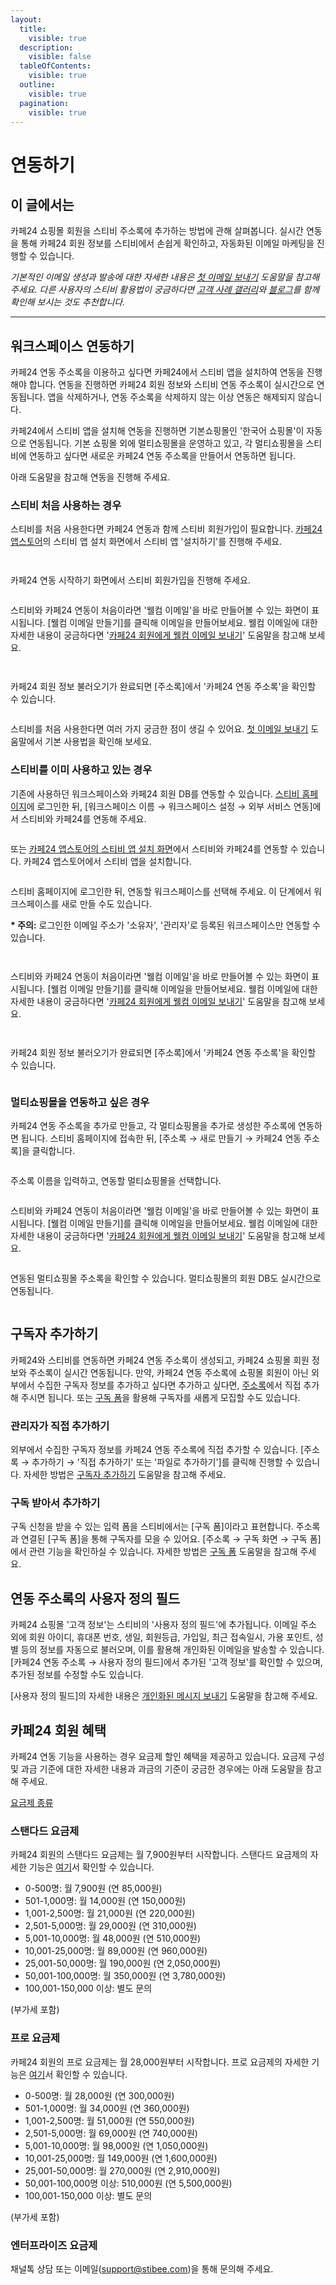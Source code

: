 ```yaml
---
layout:
  title:
    visible: true
  description:
    visible: false
  tableOfContents:
    visible: true
  outline:
    visible: true
  pagination:
    visible: true
---
```


# 연동하기

## 이 글에서는 <a href="#h_01hdztkhpa968hgzyf365p4r1g" id="h_01hdztkhpa968hgzyf365p4r1g"></a>

카페24 쇼핑몰 회원을 스티비 주소록에 추가하는 방법에 관해 살펴봅니다. 실시간 연동을 통해 카페24 회원 정보를 스티비에서 손쉽게 확인하고, 자동화된 이메일 마케팅을 진행할 수 있습니다.&#x20;

_기본적인 이메일 생성과 발송에 대한 자세한 내용은_ [_첫 이메일 보내기_](../../getting-started/send-first-email.md) _도움말을 참고해 주세요. 다른 사용자의 스티비 활용법이 궁금하다면_ [_고객 사례 갤러리_](https://gallery.stibee.com/)_와_ [_블로그_](https://blog.stibee.com/)_를 함께 확인해 보시는 것도 추천합니다._

***

## 워크스페이스 연동하기 <a href="#id-01hdztn856g3djag487mvcp658" id="id-01hdztn856g3djag487mvcp658"></a>

카페24 연동 주소록을 이용하고 싶다면 카페24에서 스티비 앱을 설치하여 연동을 진행해야 합니다. 연동을 진행하면 카페24 회원 정보와 스티비 연동 주소록이 실시간으로 연동됩니다. 앱을 삭제하거나, 연동 주소록을 삭제하지 않는 이상 연동은 해제되지 않습니다.

카페24에서 스티비 앱을 설치해 연동을 진행하면 기본쇼핑몰인 '한국어 쇼핑몰'이 자동으로 연동됩니다. 기본 쇼핑몰 외에 멀티쇼핑몰을 운영하고 있고, 각 멀티쇼핑몰을 스티비에 연동하고 싶다면 새로운 카페24 연동 주소록을 만들어서 연동하면 됩니다.&#x20;

아래 도움말을 참고해 연동을 진행해 주세요.



### 스티비 처음 사용하는 경우 <a href="#h_01hdzqpfg7r85z105zywg62ex5" id="h_01hdzqpfg7r85z105zywg62ex5"></a>

스티비를 처음 사용한다면 카페24 연동과 함께 스티비 회원가입이 필요합니다. [카페24 앱스토어](https://store.cafe24.com/kr/apps/1652)의 스티비 앱 설치 화면에서 스티비 앱 '설치하기'를 진행해 주세요.

<div align="left">

<figure><img src="../../.gitbook/assets/카페24 연동하기_스티비 앱 설치하기.png" alt=""><figcaption></figcaption></figure>

 

<figure><img src="../../.gitbook/assets/카페24 연동하기_스티비 앱 설치 동의하기 (1).png" alt=""><figcaption></figcaption></figure>

</div>



카페24 연동 시작하기 화면에서 스티비 회원가입을 진행해 주세요.

<figure><img src="../../.gitbook/assets/카페24 연동하기_스티비 회원가입.png" alt=""><figcaption></figcaption></figure>



스티비와 카페24 연동이 처음이라면 '웰컴 이메일'을 바로 만들어볼 수 있는 화면이 표시됩니다. \[웰컴 이메일 만들기]를 클릭해 이메일을 만들어보세요. 웰컴 이메일에 대한 자세한 내용이 궁금하다면 '[카페24 회원에게 웰컴 이메일 보내기](../../tip/overview/welcome-email-cafe24-members.md)' 도움말을 참고해 보세요.

<div align="left">

<figure><img src="../../.gitbook/assets/카페24 연동하기.png" alt=""><figcaption></figcaption></figure>

 

<figure><img src="../../.gitbook/assets/카페24 연동하기2.png" alt=""><figcaption></figcaption></figure>

</div>



카페24 회원 정보 불러오기가 완료되면 \[주소록]에서 '카페24 연동 주소록'을 확인할 수 있습니다.

<figure><img src="../../.gitbook/assets/카페24 연동 권한 업데이트하기_주소록.png" alt=""><figcaption></figcaption></figure>



스티비를 처음 사용한다면 여러 가지 궁금한 점이 생길 수 있어요. [첫 이메일 보내기](../../getting-started/send-first-email.md) 도움말에서 기본 사용법을 확인해 보세요.



### 스티비를 이미 사용하고 있는 경우 <a href="#already-in-use" id="already-in-use"></a>

기존에 사용하던 워크스페이스와 카페24 회원 DB를 연동할 수 있습니다. [스티비 홈페이지](https://stibee.com/)에 로그인한 뒤, \[워크스페이스 이름 → 워크스페이스 설정 → 외부 서비스 연동]에서 스티비와 카페24를 연동해 주세요.

<figure><img src="../../.gitbook/assets/카페24 연동하기_스티비 앱 설치.png" alt=""><figcaption></figcaption></figure>



또는 [카페24 앱스토어의 스티비 앱 설치 화면](https://store.cafe24.com/kr/apps/1652)에서 스티비와 카페24를 연동할 수 있습니다. 카페24 앱스토어에서 스티비 앱을 설치합니다.&#x20;

<figure><img src="../../.gitbook/assets/카페24 연동하기_스티비 앱 설치하기 (1).png" alt=""><figcaption></figcaption></figure>



스티비 홈페이지에 로그인한 뒤, 연동할 워크스페이스를 선택해 주세요. 이 단계에서 워크스페이스를 새로 만들 수도 있습니다.

**\* 주의:** 로그인한 이메일 주소가 '소유자', '관리자'로 등록된 워크스페이스만 연동할 수 있습니다.

<figure><img src="../../.gitbook/assets/image (121).png" alt=""><figcaption></figcaption></figure>

<figure><img src="../../.gitbook/assets/image (122).png" alt=""><figcaption></figcaption></figure>



스티비와 카페24 연동이 처음이라면 '웰컴 이메일'을 바로 만들어볼 수 있는 화면이 표시됩니다. \[웰컴 이메일 만들기]를 클릭해 이메일을 만들어보세요. 웰컴 이메일에 대한 자세한 내용이 궁금하다면 '[카페24 회원에게 웰컴 이메일 보내기](../../tip/overview/welcome-email-cafe24-members.md)' 도움말을 참고해 보세요.

<div align="left">

<figure><img src="../../.gitbook/assets/카페24 연동하기.png" alt=""><figcaption></figcaption></figure>

 

<figure><img src="../../.gitbook/assets/카페24 연동하기2.png" alt=""><figcaption></figcaption></figure>

</div>



카페24 회원 정보 불러오기가 완료되면 \[주소록]에서 '카페24 연동 주소록'을 확인할 수 있습니다.

<figure><img src="../../.gitbook/assets/카페24 연동 권한 업데이트하기_주소록.png" alt=""><figcaption></figcaption></figure>



### 멀티쇼핑몰을 연동하고 싶은 경우 <a href="#h_01hfrmx2qcf8byz4ywv7ja5zpy" id="h_01hfrmx2qcf8byz4ywv7ja5zpy"></a>

카페24 연동 주소록을 추가로 만들고, 각 멀티쇼핑몰을 추가로 생성한 주소록에 연동하면 됩니다. 스티비 홈페이지에 접속한 뒤, \[주소록 → 새로 만들기 → 카페24 연동 주소록]을 클릭합니다.

<figure><img src="../../.gitbook/assets/image (124).png" alt=""><figcaption></figcaption></figure>



주소록 이름을 입력하고, 연동할 멀티쇼핑몰을 선택합니다.

<figure><img src="../../.gitbook/assets/image (125).png" alt=""><figcaption></figcaption></figure>



스티비와 카페24 연동이 처음이라면 '웰컴 이메일'을 바로 만들어볼 수 있는 화면이 표시됩니다. \[웰컴 이메일 만들기]를 클릭해 이메일을 만들어보세요. 웰컴 이메일에 대한 자세한 내용이 궁금하다면 '[카페24 회원에게 웰컴 이메일 보내기](../../tip/overview/welcome-email-cafe24-members.md)' 도움말을 참고해 보세요.

<figure><img src="../../.gitbook/assets/카페24 연동하기 (1).png" alt=""><figcaption></figcaption></figure>



연동된 멀티쇼핑몰 주소록을 확인할 수 있습니다. 멀티쇼핑몰의 회원 DB도 실시간으로 연동됩니다.

<figure><img src="../../.gitbook/assets/image (127).png" alt=""><figcaption></figcaption></figure>



## 구독자 추가하기 <a href="#h_01hrp0t3erh8new1z3e7jmg6ff" id="h_01hrp0t3erh8new1z3e7jmg6ff"></a>

카페24와 스티비를 연동하면 카페24 연동 주소록이 생성되고, 카페24 쇼핑몰 회원 정보와 주소록이 실시간 연동됩니다. 만약, 카페24 연동 주소록에 쇼핑몰 회원이 아닌 외부에서 수집한 구독자 정보를 추가하고 싶다면 추가하고 싶다면, [주소록](broken-reference)에서 직접 추가해 주시면 됩니다. 또는 [구독 폼](../../list/gather-subscribers/form.md)을 활용해 구독자를 새롭게 모집할 수도 있습니다.



### 관리자가 직접 추가하기 <a href="#h_01hrpawxwbpnqjcqpaswxmtfaj" id="h_01hrpawxwbpnqjcqpaswxmtfaj"></a>

외부에서 수집한 구독자 정보를 카페24 연동 주소록에 직접 추가할 수 있습니다. \[주소록 → 추가하기 → '직접 추가하기' 또는 '파일로 추가하기']를 클릭해 진행할 수 있습니다. 자세한 방법은 [구독자 추가하기](../../list/adding-managing-subscriber/add.md) 도움말을 참고해 주세요.

&#x20;

### 구독 받아서 추가하기 <a href="#h_01hrp0xmysmb540ck84j42daan" id="h_01hrp0xmysmb540ck84j42daan"></a>

구독 신청을 받을 수 있는 입력 폼을 스티비에서는 \[구독 폼]이라고 표현합니다. 주소록과 연결된 \[구독 폼]을 통해 구독자를 모을 수 있어요. \[주소록 → 구독 화면 → 구독 폼]에서 관련 기능을 확인하실 수 있습니다. 자세한 방법은 [구독 폼](../../list/gather-subscribers/form.md) 도움말을 참고해 주세요.



## 연동 주소록의 사용자 정의 필드 <a href="#h_01hrpa0pkny8acjcwwwe4fhzcv" id="h_01hrpa0pkny8acjcwwwe4fhzcv"></a>

카페24 쇼핑몰 '고객 정보'는 스티비의 '사용자 정의 필드'에 추가됩니다. 이메일 주소 외에 회원 아이디,  휴대폰 번호, 생일, 회원등급, 가입일, 최근 접속일시, 가용 포인트, 성별 등의 정보를 자동으로 불러오며, 이를 활용해 개인화된 이메일을 발송할 수 있습니다. \[카페24 연동 주소록 → 사용자 정의 필드]에서 추가된 '고객 정보'를 확인할 수 있으며, 추가된 정보를 수정할 수도 있습니다.

\[사용자 정의 필드]의 자세한 내용은 [개인화된 메시지 보내기](../../email/edit/personalized-merge.md) 도움말을 참고해 주세요.&#x20;



## 카페24 회원 혜택 <a href="#undefined" id="undefined"></a>

카페24 연동 기능을 사용하는 경우 요금제 할인 혜택을 제공하고 있습니다. 요금제 구성 및 과금 기준에 대한 자세한 내용과 과금의 기준이 궁금한 경우에는 아래 도움말을 참고해 주세요.

[요금제 종류](../../pricing/understanding/type.md)



### 스탠다드 요금제 <a href="#h_01hfe134n0sbajnpf8x6417agx" id="h_01hfe134n0sbajnpf8x6417agx"></a>

카페24 회원의 스탠다드 요금제는 월 7,900원부터 시작합니다. 스탠다드 요금제의 자세한 기능은 [여기](../../pricing/understanding/type.md#h\_54b391955e)서 확인할 수 있습니다.

* 0-500명: 월 7,900원 (연 85,000원)
* 501-1,000명: 월 14,000원 (연 150,000원)
* 1,001-2,500명: 월 21,000원 (연 220,000원)
* 2,501-5,000명: 월 29,000원 (연 310,000원)
* 5,001-10,000명: 월 48,000원 (연 510,000원)
* 10,001-25,000명: 월 89,000원 (연 960,000원)
* 25,001-50,000명: 월 190,000원 (연 2,050,000원)
* 50,001-100,000명: 월 350,000원 (연 3,780,000원)
* 100,001-150,000 이상: 별도 문의

(부가세 포함)



### 프로 요금제 <a href="#h_01hfe5fvsydaxm3b3da3y7jfbm" id="h_01hfe5fvsydaxm3b3da3y7jfbm"></a>

카페24 회원의 프로 요금제는 월 28,000원부터 시작합니다. 프로 요금제의 자세한 기능은 [여기](../../pricing/understanding/type.md#h\_01h9mm24t1nf8tp4vh7bdhv62y)서 확인할 수 있습니다.

* 0-500명: 월 28,000원 (연 300,000원)
* 501-1,000명: 월 34,000원 (연 360,000원)
* 1,001-2,500명: 월 51,000원 (연 550,000원)
* 2,501-5,000명: 월 69,000원 (연 740,000원)
* 5,001-10,000명: 월 98,000원 (연 1,050,000원)
* 10,001-25,000명: 월 149,000원 (연 1,600,000원)
* 25,001-50,000명: 월 270,000원 (연 2,910,000원)
* 50,001-100,000명 이상: 510,000원 (연 5,500,000원)
* 100,001-150,000 이상: 별도 문의

(부가세 포함)



### 엔터프라이즈 요금제 <a href="#h_01hfn5byjgwcjq8q3cmy9wkznm" id="h_01hfn5byjgwcjq8q3cmy9wkznm"></a>

채널톡 상담 또는 이메일([support@stibee.com](mailto:support@stibee.com))을 통해 문의해 주세요.
